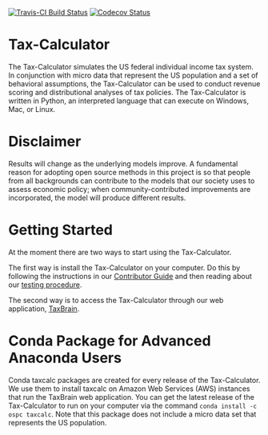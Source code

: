 [![Travis-CI Build Status](https://travis-ci.org/open-source-economics/Tax-Calculator.svg?branch=master)](https://travis-ci.org/open-source-economics/Tax-Calculator)
[![Codecov Status](https://codecov.io/github/open-source-economics/Tax-Calculator/coverage.svg?precision=2)](https://codecov.io/github/open-source-economics/Tax-Calculator)

Tax-Calculator
==============

The Tax-Calculator simulates the US federal individual income tax
system.  In conjunction with micro data that represent the US
population and a set of behavioral assumptions, the Tax-Calculator can
be used to conduct revenue scoring and distributional analyses of tax
policies.  The Tax-Calculator is written in Python, an interpreted
language that can execute on Windows, Mac, or Linux.


Disclaimer
==========

Results will change as the underlying models improve. A fundamental
reason for adopting open source methods in this project is so that
people from all backgrounds can contribute to the models that our
society uses to assess economic policy; when community-contributed
improvements are incorporated, the model will produce different
results.

Getting Started
===============

At the moment there are two ways to start using the Tax-Calculator.

The first way is install the Tax-Calculator on your computer.  Do this
by following the instructions in our [Contributor
Guide](http://taxcalc.readthedocs.org/en/latest/contributor_guide.html)
and then reading about our [testing procedure](TESTING.md).

The second way is to access the Tax-Calculator through our web
application, [TaxBrain](http://www.ospc.org/taxbrain).

Conda Package for Advanced Anaconda Users
=========================================

Conda taxcalc packages are created for every release of the Tax-Calculator.
We use them to install taxcalc on Amazon Web Services (AWS) instances that
run the TaxBrain web application.  You can get the latest release of the
Tax-Calculator to run on your computer via the command
`conda install -c ospc taxcalc`.  Note that this package does not include
a micro data set that represents the US population.
